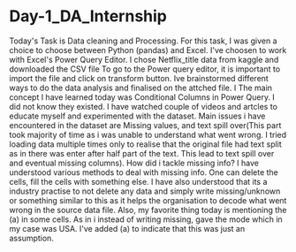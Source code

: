 # Day-1_DA_Internship
Today's Task is Data cleaning and Processing.
For this task, I was given a choice to choose between Python (pandas) and Excel. I've choosen to work with Excel's Power Query Editor. 
I chose Netflix_title data from kaggle and downloaded the CSV file 
To go to the Power query editor, it is important to import the file and click on transform button. 
Ive brainstormed different ways to do the data analysis and finalised on the attched file. I
The main concept I have learned today was Conditional Columns in Power Query. I did not know they existed. I have watched couple of videos and artcles to educate myself and experimented with the dataset.
Main issues i have encountered in the dataset are Missing values, and text spill over(This part took majority of time as i was unable to understand what went wrong. I tried loading data multiple times only to realise that the original file had text split as in there was enter after half part of the text. This lead to text spill  over and eventual missing columns).
How did i tackle missing info?
I have understood various methods to deal with missing info. One can delete the cells, fill the cells with something else.
I have also understood that its a industry practise to not delete any data and simply write missing/unknown or something similar to this as it helps the organisation to decode what went wrong in the source data file.
Also, my favorite thing today is mentioning the (a) in some cells. As in i instead of writing missing, gave the mode which in my case was USA. I've added (a) to indicate that this was just an assumption.
